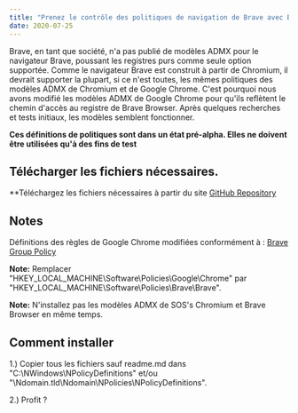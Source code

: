 ```yaml
---
title: "Prenez le contrôle des politiques de navigation de Brave avec BraveADMX - Modèles ADMX modifiés"
date: 2020-07-25
---
```



Brave, en tant que société, n'a pas publié de modèles ADMX pour le navigateur Brave, poussant les registres purs comme seule option supportée.
Comme le navigateur Brave est construit à partir de Chromium, il devrait supporter la plupart, si ce n'est toutes, les mêmes politiques des modèles ADMX de Chromium et de Google Chrome.
C'est pourquoi nous avons modifié les modèles ADMX de Google Chrome pour qu'ils reflètent le chemin d'accès au registre de Brave Browser. Après quelques recherches et tests initiaux, les modèles semblent fonctionner.

**Ces définitions de politiques sont dans un état pré-alpha. Elles ne doivent être utilisées qu'à des fins de test**

## Télécharger les fichiers nécessaires.

**Téléchargez les fichiers nécessaires à partir du site [GitHub Repository](https://github.com/simeononsecurity/BraveADMX)

## Notes

Définitions des règles de Google Chrome modifiées conformément à :
[Brave Group Policy](https://support.brave.com/hc/en-us/articles/360039248271-Group-Policy)

**Note:** Remplacer "HKEY_LOCAL_MACHINE\Software\Policies\Google\Chrome" par "HKEY_LOCAL_MACHINE\Software\Policies\Brave\Brave".

**Note:** N'installez pas les modèles ADMX de SOS's Chromium et Brave Browser en même temps.

## Comment installer

1.) Copier tous les fichiers sauf readme.md dans "C:\NWindows\NPolicyDefinitions" et/ou "\Ndomain.tld\Ndomain\NPolicies\NPolicyDefinitions".

2.) Profit ?